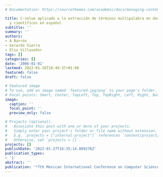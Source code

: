 ```yaml
---
# Documentation: https://sourcethemes.com/academic/docs/managing-content/

title: C-value aplicado a la extracción de términos multipalabra en documentos técnicos
  y científicos en español
subtitle: ''
summary: ''
authors:
- A Barrón
- Gerardo Sierra
- Elio Villaseñor
tags: []
categories: []
date: '2006-01-01'
lastmod: 2022-01-26T18:49:37+01:00
featured: false
draft: false

# Featured image
# To use, add an image named `featured.jpg/png` to your page's folder.
# Focal points: Smart, Center, TopLeft, Top, TopRight, Left, Right, BottomLeft, Bottom, BottomRight.
image:
  caption: ''
  focal_point: ''
  preview_only: false

# Projects (optional).
#   Associate this post with one or more of your projects.
#   Simply enter your project's folder or file name without extension.
#   E.g. `projects = ["internal-project"]` references `content/project/deep-learning/index.md`.
#   Otherwise, set `projects = []`.
projects: []
publishDate: '2022-01-27T16:35:14.809276Z'
publication_types:
- '1'
abstract: ''
publication: '*7th Mexican International Conference on Computer Science (ENC 2006)*'
---
```

